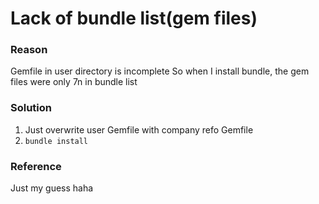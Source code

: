 Lack of bundle list(gem files)
===

### Reason
Gemfile in user directory is incomplete
So when I install bundle, the gem files were only 7n in bundle list

### Solution
1. Just overwrite user Gemfile with company refo Gemfile
2. `bundle install`

### Reference

Just my guess haha